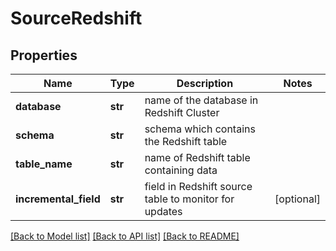 # SourceRedshift

## Properties
Name | Type | Description | Notes
------------ | ------------- | ------------- | -------------
**database** | **str** | name of the database in Redshift Cluster | 
**schema** | **str** | schema which contains the Redshift table | 
**table_name** | **str** | name of Redshift table containing data | 
**incremental_field** | **str** | field in Redshift source table to monitor for updates | [optional] 

[[Back to Model list]](../README.md#documentation-for-models) [[Back to API list]](../README.md#documentation-for-api-endpoints) [[Back to README]](../README.md)


